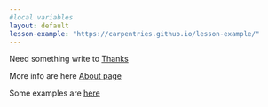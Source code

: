 ```yaml
---
#local variables
layout: default
lesson-example: "https://carpentries.github.io/lesson-example/"
---
```



Need something write to [Thanks](mailto:{{site.email}})

More info are here [About page](about)

Some examples are [here]({{page.lesson-example}})